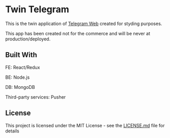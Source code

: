 # Twin Telegram

This is the twin application of [Telegram Web](https://web.telegram.org) created for styding purposes.

This app has been created not for the commerce and will be never at production/deployed.

## Built With

FE: React/Redux

BE: Node.js

DB: MongoDB

Third-party services: Pusher

## License

This project is licensed under the MIT License - see the [LICENSE.md](LICENSE.md) file for details
